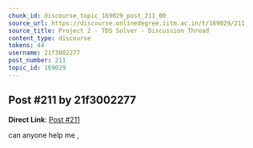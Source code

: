 ```yaml
---
chunk_id: discourse_topic_169029_post_211_00
source_url: https://discourse.onlinedegree.iitm.ac.in/t/169029/211
source_title: Project 2 - TDS Solver - Discussion Thread
content_type: discourse
tokens: 44
username: 21f3002277
post_number: 211
topic_id: 169029
---
```


## Post #211 by 21f3002277

**Direct Link**: [Post #211](https://discourse.onlinedegree.iitm.ac.in/t/169029/211)

can anyone help me ,
